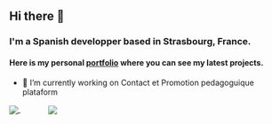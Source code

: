 ## Hi there 👋
### I'm a Spanish developper based in Strasbourg, France.
#### Here is my personal [portfolio](https://www.raulbethencourt.com) where you can see my latest projects. 

- 🔭 I’m currently working on Contact et Promotion pedagoguique plataform

<a href="https://github.com/anuraghazra/github-readme-stats">
  <img align="center" src="https://github-readme-stats.vercel.app/api?username=raulbethencourt&show_icons=true&theme=gruvbox" />
</a>
<a href="https://github.com/anuraghazra/github-readme-stats" style="margin-left: 50px;">
  <img align="center" src="https://github-readme-stats.vercel.app/api/top-langs/?username=raulbethencourt&layout=compact&theme=gruvbox" />
</a>

<!--
**raulbethencourt/raulbethencourt** is a ✨ _special_ ✨ repository because its `README.md` (this file) appears on your GitHub profile.

Here are some ideas to get you started:


- 🌱 I’m currently learning ...
- 👯 I’m looking to collaborate on ...
- 🤔 I’m looking for help with ...
- 💬 Ask me about ...
- 📫 How to reach me: ...
- 😄 Pronouns: ...
- ⚡ Fun fact: ...
-->
